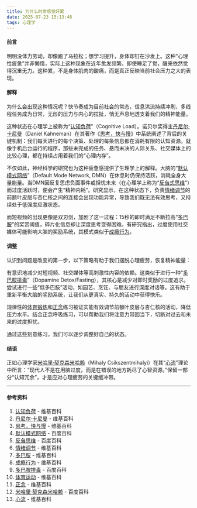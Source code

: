 ```yaml
---
title: 为什么时常感觉好累
date: 2025-07-23 15:13:46
tags: 心理学
---
```


#### 前言

明明没体力劳动，却像跑了马拉松；想学习提升，身体却钉在沙发上。这种“心理性疲惫”并非懒惰，实际上这种现象在近年愈发频繁。即使睡足了觉，醒来依然觉得沉重无力。这种累，不是身体肌肉的酸痛，而是真正反映当前社会压力之大的表现。

#### 解释

为什么会出现这种情况呢？快节奏成为目前社会的常态，信息洪流持续冲刷，多线程任务成为日常，无形的压力与内心的拉扯，悄无声息地透支着我们的精神能量。

这种状态在心理学上被称为“[认知负荷](https://zh.wikipedia.org/wiki/%E8%AE%A4%E7%9F%A5%E8%B4%9F%E8%8D%B7)”（Cognitive Load）。诺贝尔奖得主[丹尼尔·卡尼曼](https://zh.wikipedia.org/wiki/%E4%B8%B9%E5%B0%BC%E5%B0%94%C2%B7%E5%8D%A1%E5%86%85%E6%9B%BC)（Daniel Kahneman）在其著作《[思考，快与慢](https://zh.wikipedia.org/wiki/%E6%80%9D%E8%80%83%EF%BC%8C%E5%BF%AB%E8%88%87%E6%85%A2)》中系统阐述了背后的关键机制：我们每天进行的每个决策、处理的每条信息都在消耗有限的认知资源。就像手机后台运行的程序，那些未完成的任务、悬而未决的人际关系、社交媒体上的比较心理，都在持续占用着我们的“心理内存”。

不仅如此，神经科学的研究也为这种疲惫感提供了生理学上的解释。大脑的“[默认模式网络](https://baike.baidu.com/item/%E9%BB%98%E8%AE%A4%E6%A8%A1%E5%BC%8F%E7%BD%91%E7%BB%9C/24185984)”（Default Mode Network, DMN）在休息时仍保持活跃，消耗全身大量能量。当DMN因反复思虑负面事件或担忧未来（在心理学上称为“[反刍式思维](https://baike.baidu.com/item/%E5%8F%8D%E5%88%8D%E5%BC%8F%E6%80%9D%E8%80%83/22185592?fromtitle=%E5%8F%8D%E5%88%8D%E6%80%9D%E7%BB%B4&fromid=23700962)”）而过度活跃时，便会产生“精神内耗”。研究显示，在这种状态下，负责[情绪调节](https://zh.wikipedia.org/wiki/%E6%83%85%E7%B7%92%E8%AA%BF%E7%AF%80)的前额叶皮层与杏仁核之间的连接会出现功能异常，导致我们既无法有效思考，又持续处于低强度应激状态。

而短视频的出现更像是双刃剑，加剧了这一过程：15秒的即时满足不断拉高“[多巴胺](https://zh.wikipedia.org/wiki/%E5%A4%9A%E5%B7%B4%E8%83%BA)”的奖赏阈值，碎片化信息却让深度思考变得困难。有研究指出，过度使用社交媒体可能影响大脑的奖励系统，其模式类似于[成瘾行为](https://zh.wikipedia.org/wiki/%E6%88%90%E7%98%BE%E8%A1%8C%E4%B8%BA)。

#### 调整

认识到问题是改变的第一步，以下策略有助于我们摆脱心理疲劳，恢复精神能量：

有意识地减少对短视频、社交媒体等高刺激性内容的依赖。这类似于进行一种“[多巴胺排毒](https://baike.baidu.com/item/%E5%A4%9A%E5%B7%B4%E8%83%BA%E6%8E%92%E6%AF%92/65680831)”（Dopamine Detox/Fasting），其核心是减少对即时奖励的过度追求。尝试进行一些“低多巴胺”活动，如园艺、烹饪、与朋友进行深度对话等。这有助于重新平衡大脑的奖励系统，让我们从更真实、持久的活动中获得快乐。

规律性的[体育锻炼](https://zh.wikipedia.org/wiki/%E9%AB%94%E8%82%B2%E9%81%8B%E5%8B%95)和[正念](https://zh.wikipedia.org/wiki/%E6%AD%A3%E5%BF%B5)练习被证实能有效调节前额叶皮层与杏仁核的活动，降低压力水平。结合正念呼吸练习，可以帮助我们将注意力带回当下，切断对过去和未来的过度担忧。

通过这些刻意练习，我们可以逐步调整好自己的状态。

#### 结语

正如心理学家[米哈里·契克森米哈赖](https://baike.baidu.com/item/%E7%B1%B3%E5%93%88%E9%87%8C%C2%B7%E5%A5%91%E5%85%8B%E6%A3%AE%E7%B1%B3%E5%93%88%E8%B5%96/58968091)（Mihaly Csikszentmihalyi）在其“[心流](https://zh.wikipedia.org/wiki/%E5%BF%83%E6%B5%81)”理论中所言：“现代人不是在用脑过度，而是在错误的地方耗尽了心智资源。”保留一部分“认知冗余”，才是应对心理疲劳的关键缓冲带。

---

#### 参考资料
1.  [认知负荷](https://zh.wikipedia.org/wiki/%E8%AE%A4%E7%9F%A5%E8%B4%9F%E8%8D%B7) - 维基百科
2.  [丹尼尔·卡尼曼](https://zh.wikipedia.org/wiki/%E4%B8%B9%E5%B0%BC%E5%B0%94%C2%B7%E5%8D%A1%E5%86%85%E6%9B%BC) - 维基百科
3.  [思考，快与慢](https://zh.wikipedia.org/wiki/%E6%80%9D%E8%80%83%EF%BC%8C%E5%BF%AB%E8%88%87%E6%85%A2) - 维基百科
4.  [默认模式网络](https://baike.baidu.com/item/%E9%BB%98%E8%AE%A4%E6%A8%A1%E5%BC%8F%E7%BD%91%E7%BB%9C/24185984) - 百度百科
5.  [反刍思维](
https://baike.baidu.com/item/%E5%8F%8D%E5%88%8D%E5%BC%8F%E6%80%9D%E8%80%83/22185592?fromtitle=%E5%8F%8D%E5%88%8D%E6%80%9D%E7%BB%B4&fromid=23700962) - 百度百科
6.  [情绪调节](https://zh.wikipedia.org/wiki/%E6%83%85%E7%B7%92%E8%AA%BF%E7%AF%80) - 维基百科
7.  [多巴胺](https://zh.wikipedia.org/wiki/%E5%A4%9A%E5%B7%B4%E8%83%BA) - 维基百科
8.  [成瘾行为](https://zh.wikipedia.org/wiki/%E6%88%90%E7%98%BE%E8%A1%8C%E4%B8%BA) - 维基百科
9.  [多巴胺排毒](https://baike.baidu.com/item/%E5%A4%9A%E5%B7%B4%E8%83%BA%E6%8E%92%E6%AF%92/65680831) - 百度百科
10. [体育运动](https://zh.wikipedia.org/wiki/%E9%AB%94%E8%82%B2%E9%81%8B%E5%8B%95) - 维基百科
11. [正念](https://zh.wikipedia.org/wiki/%E6%AD%A3%E5%BF%B5) - 维基百科
12. [米哈里·契克森米哈赖](https://baike.baidu.com/item/%E7%B1%B3%E5%93%88%E9%87%8C%C2%B7%E5%A5%91%E5%85%8B%E6%A3%AE%E7%B1%B3%E5%93%88%E8%B5%96/58968091) - 百度百科
13. [心流](https://zh.wikipedia.org/wiki/%E5%BF%83%E6%B5%81) - 维基百科